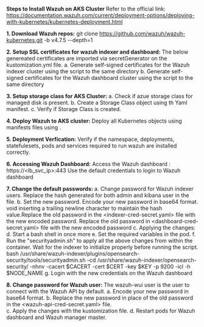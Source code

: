 **Steps to Install Wazuh on AKS Cluster**
Refer to the official link:
https://documentation.wazuh.com/current/deployment-options/deploying-with-kubernetes/kubernetes-deployment.html

**1. Download Wazuh repos:**
     git clone https://github.com/wazuh/wazuh-kubernetes.git -b v4.7.5 --depth=1

**2. Setup SSL certificates for wazuh indexer and dashboard:**
     The below genereated certificates are imported via secretGenerator on the kustomization.yml file.
  a. Generate self-signed certificates for the Wazuh indexer cluster using the script to the same directory
  b. Generate self-signed certificates for the Wazuh dashboard cluster using the script to the same directory

**3. Setup storage class for AKS Cluster:**
  a. Check if azue storage class for managed disk is present.
  b. Create a Storage Class object using th Yaml manifest.
  c. Verify if Storage Class is created.

**4. Deploy Wazuh to AKS cluster:**
     Deploy all Kubernetes objects using manifests files using <kustomize>.
     
**5. Deployment Verfication:**
     Verify if the namespace, deployments, statefulesets, pods and services required to run wazuh are installed correctly.

**6. Accessing Wazuh Dashboard:**
     Access the Wazuh dashboard : https://<lb_svc_ip>:443
     Use the default credentials to login to Wazuh dashboard

**7. Change the default passwords:**
  a. Change password for Wazuh indexer users. Replace the hash generated for both admin and kibana user in the <conf> file.
  b. Set the new password. Encode your new password in base64 format. void inserting a trailing newline character to maintain the hash value.Replace the old password in the <indexer-cred-secret.yaml> file with         the new encoded password. Replace the old password in <dashboard-cred-secret.yaml> file with the new encoded password
  c. Applying the changes:
  d. Start a bash shell in <wazuh-indexer-0> once more
  e. Set the required variables in the <wazuh-indexer-0> pod.
  f. Run the "securityadmin.sh" to apply all the above changes from within the <wazuh-indexer-0> container. Wait for the indexer to initialize properly before running the script.
     bash /usr/share/wazuh-indexer/plugins/opensearch-security/tools/securityadmin.sh -cd /usr/share/wazuh-indexer/opensearch-security/ -nhnv -cacert  $CACERT -cert $CERT -key $KEY -p 9200 -icl -h $NODE_NAME
  g. Login with the new credentials on the Wazuh dashboard

**8. Change password for Wazuh user:**
     The wazuh-wui user is the user to connect with the Wazuh API by default. 
  a. Encode your new password in base64 format.
  b. Replace the new password in place of the old password in the <wazuh-api-cred-secret.yaml> file.  
  c. Apply the changes with the kustomization file. 
  d. Restart pods for Wazuh dashboard and Wazuh manager master.
